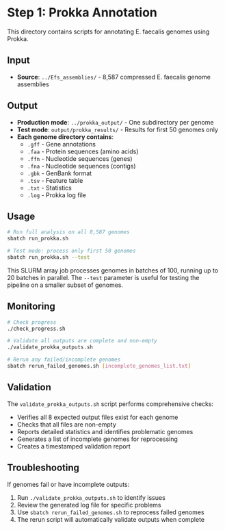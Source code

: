 # Step 1: Prokka Annotation

This directory contains scripts for annotating E. faecalis genomes using Prokka.

## Input
- **Source**: `../Efs_assemblies/` - 8,587 compressed E. faecalis genome assemblies

## Output
- **Production mode**: `../prokka_output/` - One subdirectory per genome
- **Test mode**: `output/prokka_results/` - Results for first 50 genomes only
- **Each genome directory contains**:
  - `.gff` - Gene annotations
  - `.faa` - Protein sequences (amino acids)
  - `.ffn` - Nucleotide sequences (genes)
  - `.fna` - Nucleotide sequences (contigs)
  - `.gbk` - GenBank format
  - `.tsv` - Feature table
  - `.txt` - Statistics
  - `.log` - Prokka log file

## Usage
```bash
# Run full analysis on all 8,587 genomes
sbatch run_prokka.sh

# Test mode: process only first 50 genomes
sbatch run_prokka.sh --test
```

This SLURM array job processes genomes in batches of 100, running up to 20 batches in parallel. The `--test` parameter is useful for testing the pipeline on a smaller subset of genomes.

## Monitoring
```bash
# Check progress
./check_progress.sh

# Validate all outputs are complete and non-empty
./validate_prokka_outputs.sh

# Rerun any failed/incomplete genomes
sbatch rerun_failed_genomes.sh [incomplete_genomes_list.txt]
```

## Validation

The `validate_prokka_outputs.sh` script performs comprehensive checks:
- Verifies all 8 expected output files exist for each genome
- Checks that all files are non-empty
- Reports detailed statistics and identifies problematic genomes
- Generates a list of incomplete genomes for reprocessing
- Creates a timestamped validation report

## Troubleshooting

If genomes fail or have incomplete outputs:
1. Run `./validate_prokka_outputs.sh` to identify issues
2. Review the generated log file for specific problems
3. Use `sbatch rerun_failed_genomes.sh` to reprocess failed genomes
4. The rerun script will automatically validate outputs when complete